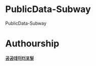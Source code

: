 # PublicData-Subway
PublicData-Subway

# Authourship  
[**공공데이터포털**][datago]


[datago]: https://data.go.kr/tcs/dss/selectApiDataDetailView.do?publicDataPk=15056904
